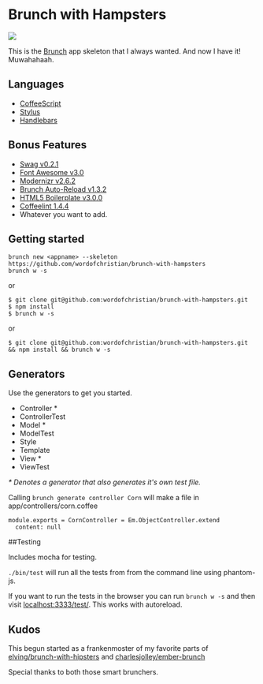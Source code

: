 # Brunch with Hampsters

![](http://cl.ly/image/3c3F2W3E3a1I/url.png)



This is the [Brunch](http://brunch.io/) app skeleton that I always wanted.
And now I have it! Muwahahaah.

## Languages

- [CoffeeScript](http://coffeescript.org/)
- [Stylus](http://learnboost.github.com/stylus/)
- [Handlebars](http://handlebarsjs.com/)

## Bonus Features

- [Swag v0.2.1](https://github.com/elving/swag)
- [Font Awesome v3.0](https://github.com/FortAwesome/Font-Awesome)
- [Modernizr v2.6.2](https://github.com/Modernizr/Modernizr)
- [Brunch Auto-Reload v1.3.2](https://github.com/brunch/auto-reload-brunch)
- [HTML5 Boilerplate v3.0.0](https://github.com/h5bp/html5-boilerplate)
- [Coffeelint 1.4.4](https://github.com/ilkosta/coffeelint-brunch)
- Whatever you want to add.

## Getting started

    brunch new <appname> --skeleton https://github.com/wordofchristian/brunch-with-hampsters
    brunch w -s

or

    $ git clone git@github.com:wordofchristian/brunch-with-hampsters.git
    $ npm install
    $ brunch w -s

or

    $ git clone git@github.com:wordofchristian/brunch-with-hampsters.git && npm install && brunch w -s

## Generators

Use the generators to get you started.

- Controller *
- ControllerTest
- Model *
- ModelTest
- Style
- Template
- View *
- ViewTest

_* Denotes a generator that also generates it's own test file._


Calling `brunch generate controller Corn` will make a file in
app/controllers/corn.coffee

    module.exports = CornController = Em.ObjectController.extend
      content: null

##Testing

Includes mocha for testing.

`./bin/test` will run all the tests from from the command line using phantom-js.

If you want to run the tests in the browser you can run `brunch w -s` and then
visit [localhost:3333/test/](http://localhost:3333/test/). This works with
autoreload.

## Kudos
This begun started as a frankenmoster of my favorite parts of
[elving/brunch-with-hipsters](http://github.com/elving/brunch-with-hipsters)
and [charlesjolley/ember-brunch](http://github.com/elving/charlesjolley/ember-brunch)

Special thanks to both those smart brunchers.
